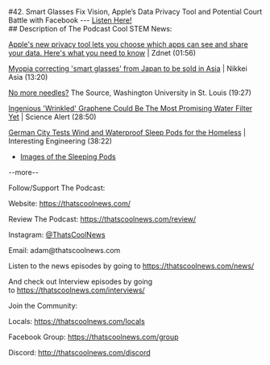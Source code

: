 #42. Smart Glasses Fix Vision, Apple’s Data Privacy Tool and Potential Court Battle with Facebook
        ---
        [Listen Here!](https://thatscoolnews.podbean.com/e/42-smart-glasses-fix-vision-apple-s-data-privacy-tool-and-potential-court-battle-with-facebook/) \
        ## Description of The Podcast
        Cool STEM News:
<p><a href='https://www.zdnet.com/article/apples-new-privacy-tool-lets-you-choose-which-apps-can-see-and-share-your-data-heres-what-you-need-to-know/'>Apple's new privacy tool lets you choose which apps can see and share your data. Here's what you need to know</a> | Zdnet (01:56)</p>

<p><a href='https://asia.nikkei.com/Business/Health-Care/Myopia-correcting-smart-glasses-from-Japan-to-be-sold-in-Asia'>Myopia correcting 'smart glasses' from Japan to be sold in Asia</a> | Nikkei Asia (13:20)</p>

<p><a href='https://source.wustl.edu/2021/01/no-more-needles/'>No more needles?</a> The Source, Washington University in St. Louis (19:27)</p>

<p><a href='https://www.sciencealert.com/this-novel-way-of-stacking-graphene-makes-it-suitable-for-cleaning-up-water'>Ingenious 'Wrinkled' Graphene Could Be The Most Promising Water Filter Yet</a> | Science Alert (28:50)</p>

<p><a href='https://interestingengineering.com/german-city-tests-wind-and-waterproof-sleep-pods-for-the-homeless'>German City Tests Wind and Waterproof Sleep Pods for the Homeless</a> | Interesting Engineering (38:22)</p>

<ul><li style="font-weight:400;"><a href='https://designyoutrust.com/2021/01/ulm-nest-sleep-capsules-are-designed-to-protect-ulm-homeless-people-from-freezing-to-death/'>Images of the Sleeping Pods</a></li>

</ul>
<p>--more--</p>

Follow/Support The Podcast:
<p>Website: <a href='https://thatscoolnews.com/'>https://thatscoolnews.com/</a></p>

<p>Review The Podcast: <a href='https://thatscoolnews.com/review/'>https://thatscoolnews.com/review/</a></p>

<p>Instagram: <a href='https://www.instagram.com/thatscoolnews/'>@ThatsCoolNews</a></p>

<p>Email: adam@thatscoolnews.com</p>

<p>Listen to the news episodes by going to <a href='https://thatscoolnews.com/news/'>https://thatscoolnews.com/news/</a></p>

<p>And check out Interview episodes by going to <a href='https://thatscoolnews.com/interviews/'>https://thatscoolnews.com/interviews/</a></p>

Join the Community:
<p>Locals: <a href='https://thatscoolnews.com/locals'>https://thatscoolnews.com/locals</a></p>

<p>Facebook Group: <a href='https://thatscoolnews.com/group'>https://thatscoolnews.com/group </a></p>

<p>Discord: <a href='http://thatscoolnews.com/discord'>http://thatscoolnews.com/discord</a></p>

<p>



</p>
